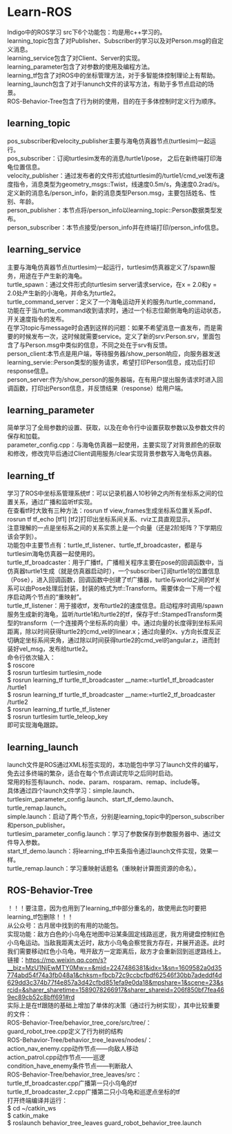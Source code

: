 # Learn-ROS
Indigo中的ROS学习
src下6个功能包：均是用c++学习的。</br>
learning_topic包含了对Publisher、Subscriber的学习以及对Person.msg的自定义消息。</br>
learning_service包含了对Client、Server的实现。</br>
learning_parameter包含了对参数的使用及编程方法。</br>
learning_tf包含了对ROS中的坐标管理方法，对于多智能体控制理论上有帮助。</br>
learning_launch包含了对于lanunch文件的读写方法，有助于多节点启动的场景。</br>
ROS-Behavior-Tree包含了行为树的使用，目的在于多体控制时定义行为顺序。



## learning_topic
pos_subscriber和velocity_publisher主要与海龟仿真器节点(turtlesim)一起运行。</br>
pos_subscriber：订阅turtlesim发布的消息/turtle1/pose， 之后在新终端打印海龟位置信息。</br>
velocity_publisher：通过发布者的文件形式给turtlesim的/turtle1/cmd_vel发布速度指令，消息类型为geometry_msgs::Twist，线速度0.5m/s，角速度0.2rad/s。</br>
定义新的消息名/person_info，新的消息类型Person.msg，主要包括姓名、性别、年龄。</br>
person_publisher：本节点将/person_info以learning_topic::Person数据类型发布。</br>
person_subscriber：本节点接受/person_info并在终端打印/person_info信息。

## learning_service
主要与海龟仿真器节点(turtlesim)一起运行，turtlesim仿真器定义了/spawn服务，用途在于产生新的海龟。</br>
turtle_spawn：通过文件形式向turtlesim server请求service，在x = 2.0和y = 2.0处产生新的小海龟，并命名为turtle2。</br>
turtle_command_server：定义了一个海龟运动开关的服务/turtle_command，功能在于当/turtle_command收到请求时，通过一个标志位颠倒海龟的运动状态，
开关速度指令的发布。</br>
在学习topic与message时会遇到这样的问题：如果不希望消息一直发布，而是需要的时候发布一次，这时候就需要service。定义了新的srv:Person.srv，里面包含了与Person.msg中类似的信息，不同之处在于srv有反馈。</br>
person_client:本节点是用户端，等待服务器/show_person响应，向服务器发送learning_servie::Person类型的服务请求，希望打印Person信息，成功后打印response信息。</br>
person_server:作为/show_person的服务器端，在有用户提出服务请求时进入回调函数，打印出Person信息，并反馈结果（response）给用户端。

## learning_parameter
简单学习了全局参数的设置、获取，以及在命令行中设置获取参数以及参数文件的保存和加载。</br>
parameter_config.cpp：与海龟仿真器一起使用，主要实现了对背景颜色的获取和修改，修改完毕后通过Client调用服务/clear实现背景参数写入海龟仿真器。

## learning_tf
学习了ROS中坐标系管理系统tf：可以记录机器人10秒钟之内所有坐标系之间的位置关系，通过广播和监听tf实现。</br>
在查看tf时大致有三种方法：rosrun tf view_frames生成坐标系位置关系pdf、rosrun tf tf_echo [tf1] [tf2]打印出坐标系间关系、rviz工具直观显示。</br>
注意理解的一点是坐标系之间的关系实质上是一个向量（还是2阶矩阵？下学期应该会学到）。</br>
功能包中主要节点有：turtle_tf_listener、turtle_tf_broadcaster，都是与turtlesim海龟仿真器一起使用的。</br>
turtle_tf_broadcaster：用于广播tf。广播相关程序主要在pose的回调函数中，当仿真器turtle1生成（就是仿真器启动时），一个subscriber订阅turtle1的位置信息（Pose），进入回调函数，回调函数中创建了tf广播器，turtle与world之间的tf关系可以由Pose处理后封装，封装的格式为tf::Transform。需要体会一下用一个程序启动两个节点的“重映射”。</br>
turtle_tf_listener：用于接收tf，发布turtle2的速度信息。启动程序时调用/spawn服务生成新的海龟，监听/turtle1和/turtle2的tf，保存于tf::StampedTransform类型的transform（一个连接两个坐标系的向量）中。通过向量的长度得到坐标系间距离，除以时间获得turtle2的cmd_vel的linear.x；通过向量的x、y方向长度反正切确定坐标系间夹角，通过除以时间获得turtle2的cmd_vel的angular.z，进而封装好vel_msg，发布给turtle2。</br>
命令行依次输入：</br>
$ roscore</br>
$ rosrun turtlesim turtlesim_node</br>
$ rosrun learning_tf turtle_tf_broadcaster __name:=turtle1_tf_broadcaster /turtle1</br>
$ rosrun learning_tf turtle_tf_broadcaster __name:=turtle2_tf_broadcaster /turtle2</br>
$ rosrun learning_tf turtle_tf_listener</br>
$ rosrun turtlesim turtle_teleop_key</br>
即可实现海龟跟踪。

## learning_launch
launch文件是ROS通过XML标签实现的，本功能包中学习了launch文件的编写，免去过多终端的繁杂，适合在每个节点调试完毕之后同时启动。</br>
常用的标签有launch、node、param、rosparam、remap、include等。</br>
具体通过四个launch文件学习：simple.launch、turtlesim_parameter_config.launch、start_tf_demo.launch、turtle_remap.launch。</br>
simple.launch：启动了两个节点，分别是learning_topic中的person_subscriber和person_publisher。</br>
turtlesim_parameter_config.launch：学习了参数保存到参数服务器中、通过文件导入参数。</br>
start_tf_demo.launch：将learning_tf中五条指令通过launch文件实现，效果一样。</br>
turtle_remap.launch：学习重映射话题名（重映射计算图资源的命名）。

## ROS-Behavior-Tree
！！！要注意，因为也用到了learning_tf中部分重名的，故使用此包时要把learning_tf包删除！！！ </br>
从公众号：古月居中找到的有用的功能包。</br>
实现功能：敌方白色的小乌龟在地图中沿某条固定线路巡逻，我方用键盘控制红色小乌龟运动。当敌我距离太近时，敌方小乌龟会察觉我方存在，并展开追逐。此时我们需要移动红色小乌龟，甩开敌方一定距离后，敌方才会重新回到巡逻路线上。</br>
链接：https://mp.weixin.qq.com/s?__biz=MzU1NjEwMTY0Mw==&mid=2247486381&idx=1&sn=1609582a0d35774abd54f74a3fb048a1&chksm=fbcb72c9ccbcfbdf62546f30bb7adeddf4d629dd3c374b77f4e857a3d42cfbd851efa9e0da18&mpshare=1&scene=23&srcid=&sharer_sharetime=1589078266917&sharer_shareid=206f850bf7fea469ec89cb52c8bff691#rd
</br>实际上是在tf跟随的基础上增加了单体的决策（通过行为树实现），其中比较重要的文件：</br>
ROS-Behavior-Tree/behavior_tree_core/src/tree/：</br>
 guard_robot_tree.cpp定义了行为树的结构</br>
ROS-Behavior-Tree/behavior_tree_leaves/nodes/：</br>
 action_nav_enemy.cpp动作节点——向敌人移动</br>
 action_patrol.cpp动作节点——巡逻</br>
 condition_have_enemy条件节点——判断敌人</br>
ROS-Behavior-Tree/behavior_tree_leaves/src：</br>
 turtle_tf_broadcaster.cpp广播第一只小乌龟的tf</br>
 turtle_tf_broadcaster_2.cpp广播第二只小乌龟和巡逻点坐标的tf</br>
打开终端编译并运行：</br>
$ cd ~/catkin_ws</br>
$ catkin_make</br>
$ roslaunch behavior_tree_leaves guard_robot_behavior_tree.launch</br>























